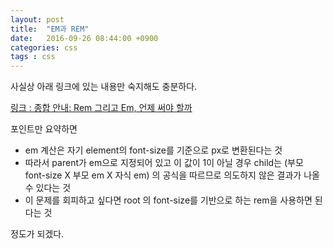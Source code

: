 ```yaml
---
layout: post
title:  "EM과 REM"
date:   2016-09-26 08:44:00 +0900
categories: css
tags : css
---
```

사실상 아래 링크에 있는 내용만 숙지해도 충분하다.

[링크 : 종합 안내: Rem 그리고 Em, 언제 써야 할까][rem-em-blog]

포인트만 요약하면

* em 계산은 자기 element의 font-size를 기준으로 px로 변환된다는 것
* 따라서 parent가 em으로 지정되어 있고 이 값이 1이 아닐 경우 child는 (부모 font-size X 부모 em X 자식 em) 의 공식을 따르므로 의도하지 않은 결과가 나올 수 있다는 것
* 이 문제를 회피하고 싶다면 root 의 font-size를 기반으로 하는 rem을 사용하면 된다는 것

정도가 되겠다.

[rem-em-blog]:https://webdesign.tutsplus.com/ko/tutorials/comprehensive-guide-when-to-use-em-vs-rem--cms-23984
